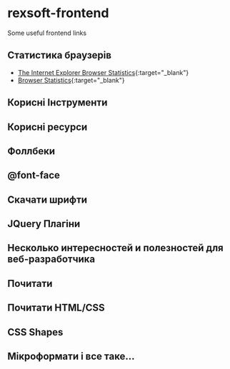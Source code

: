 rexsoft-frontend
================

Some useful frontend links

Статистика браузерів
------
- [The Internet Explorer Browser Statistics](http://www.w3schools.com/browsers/browsers_explorer.asp){:target="_blank"}
- [Browser Statistics](http://gs.statcounter.com){:target="_blank"}

Корисні Інструменти
------


Корисні ресурси
------

Фоллбеки
------


@font-face
------


Скачати шрифти
------


JQuery Плагіни
------


Несколько интересностей и полезностей для веб-разработчика
------


Почитати
------


Почитати HTML/CSS
------


CSS Shapes
------


Мікроформати і все таке…
------
